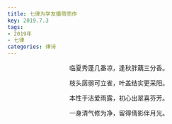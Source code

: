 ```yaml
---
title: 七律为学友摄荷而作
key: 2019.7.3
tags: 
- 2019年 
- 七律
categories: 律诗
---
```


<p align="center">临夏秀蓬几番凉，逢秋胖藕三分香。
</p>
<p align="center">枝头孱弱可立雀，叶盖结实更采阳。
</p>
<p align="center">本性于洁爱雨露，初心出翠喜芬芳。
</p>
<p align="center">一身清气修为净，留得倩影伴月光。
</p>
